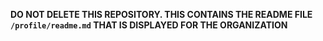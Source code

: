 **DO NOT DELETE THIS REPOSITORY. THIS CONTAINS THE README FILE `/profile/readme.md` THAT IS DISPLAYED FOR THE ORGANIZATION**
